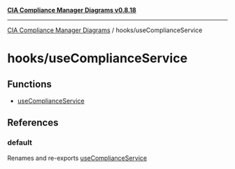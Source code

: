 [**CIA Compliance Manager Diagrams v0.8.18**](../../README.md)

***

[CIA Compliance Manager Diagrams](../../modules.md) / hooks/useComplianceService

# hooks/useComplianceService

## Functions

- [useComplianceService](functions/useComplianceService.md)

## References

### default

Renames and re-exports [useComplianceService](functions/useComplianceService.md)
